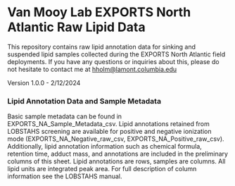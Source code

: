 # Van Mooy Lab EXPORTS North Atlantic Raw Lipid Data
This repository contains raw lipid annotation data for sinking and suspended lipid samples collected during the EXPORTS North Atlantic field deployments. If you have any questions or inquiries about this, please do not hesitate to contact me at hholm@lamont.columbia.edu

Version 1.0.0 - 2/12/2024

### Lipid Annotation Data and Sample Metadata
Basic sample metadata can be found in EXPORTS_NA_Sample_Metadata_csv. Lipid annotations retained from LOBSTAHS screening are available for positive and negative ionization mode (EXPORTS_NA_Negative_raw_csv, EXPORTS_NA_Positive_raw_csv). Additionally, lipid annotation information such as chemical formula, retention time, adduct mass, and annotations are included in the preliminary columns of this sheet. Lipid annotations are rows, samples are columns. All lipid units are integrated peak area. For full description of column information see the LOBSTAHS manual.

